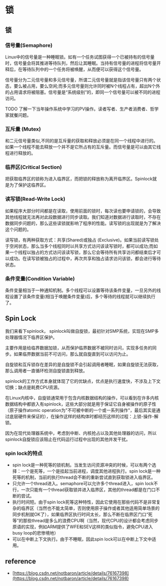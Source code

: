 # 锁

## 锁

### 信号量\(Semaphore\)

Linux中的信号量是一种睡眠锁。如有一个任务试图获得一个已被持有的信号量时，信号量会将其推进等待队列，然后让其睡眠。当持有信号量的进程将信号量开释后，在等待队列中的一个任务将被唤醒，从而便可以获得这个信号量。

信号量分为二元信号量和多元信号量，所谓二元信号量就是指该信号量只有两个状态，要么被占用，要么空闲;而多元信号量则允许同时被N个线程占有，超出N个外的占用请求将被阻塞。信号量是“系统级别”的，即同一个信号量可以被不同的进程访问。

TODO 了解一下当年操作系统中学习的PV操作。读者写者、生产者消费者、哲学家就餐问题。

### 互斥量 \(Mutex\)

和二元信号量类似,不同的是互斥量的获取和释放必须是在同一个线程中进行的。如果一个线程不能去释放一个并不是它所占有的互斥量。而信号量是可以由其它线程进行释放的。

### 临界区\(Critical Section\)

把获取临界区的锁称为进入临界区，而把锁的释放称为离开临界区。Spinlock就是为了保护这临界区。

### 读写锁\(Read-Write Lock\)

如果程序大部分时间都是在读取，使用前面的锁时，每次读也要申请锁的，会导致其他线程就无法再对此段数据进行同步读取。我们知道对数据进行读取时，不存在数据同步问题的，那么这些读锁就影响了程序的性能。读写锁的出现就是为了解决这个问题的。

读写锁，有两种获取方式：共享\(Shared\)或独占 \(Exclusive\)。如果当前读写锁处于空闲状态，那么当多个线程同时以共享方式访问该读写锁时，都可以成功;而如果一个线程以独占的方式访问该读写锁，那么它会等待所有共享访问都结束后才可以成功。在读写锁被独占的过程中，再次共享和独占请求访问该锁，都会进行等待状态。

### 条件变量\(Condition Variable\)

条件变量相当于一种通知机制。多个线程可以设置等待该条件变量，一旦另外的线程设置了该条件变量\(相当于唤醒条件变量\)后，多个等待的线程就可以继续执行了。

## Spin Lock

我们来看下spinlock， spinlock叫做自旋锁，最初针对SMP系统，实现在SMP多处理器情况下临界区保护。

主要作用是给临界数据加锁，从而保护临界数据不被同时访问，实现多任务的同步。如果临界数据当前不可访问，那么就自旋直到可以访问为止。

自旋锁和互斥锁存在差异的是自旋锁不会引起调用者睡眠，如果自旋锁无法获取，那么调用者一直循环检测自旋锁直到释放。

spinlock的工作方式本身就体现了它的优缺点，优点是执行速度快，不涉及上下文切换；缺点是耗费CPU资源。

在Linux内核中，自旋锁通常用于包含内核数据结构的操作，可以看到在许多内核数据结构中都嵌入有spinlock，这些大部分就是用于保证它自身被操作的原子性（原子操作atomic operation为"不可被中断的一个或一系列操作"，最后其实是通过底层硬件来保证的），在操作这样的结构体时都经历这样的过程：上锁-操作-解锁。

因为在现代处理器系统中，考虑到中断、内核抢占以及其他处理器的访问，所以spinlock自旋锁应该阻止在代码运行过程中出现的其他并发干扰。

### spin lock的特点

* spin lock是一种死等的锁机制。当发生访问资源冲突的时候，可以有两个选择：一个是死等，一个是挂起当前进程，调度其他进程执行。spin lock是一种死等的机制，当前的执行thread会不断的重新尝试直到获取锁进入临界区。
* 只允许一个thread进入。semaphore可以允许多个thread进入，spin lock不行，一次只能有一个thread获取锁并进入临界区，其他的thread都是在门口不断的尝试。
* 执行时间短。由于spin lock死等这种特性，因此它使用在那些代码不是非常复杂的临界区（当然也不能太简单，否则使用原子操作或者其他适用简单场景的同步机制就OK了），如果临界区执行时间太长，那么不断在临界区门口“死等”的那些thread是多么的浪费CPU啊（当然，现代CPU的设计都会考虑同步原语的实现，例如ARM提供了WFE和SEV这样的类似指令，避免CPU进入busy loop的悲惨境地）
* 可以在中断上下文执行。由于不睡眠，因此spin lock可以在中断上下文中适用。

## reference

* [https://blog.csdn.net/notbaron/article/details/76167398](https://blog.csdn.net/notbaron/article/details/76167398)

